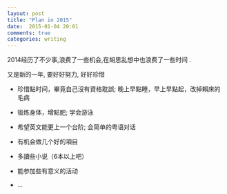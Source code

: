```yaml
---
layout: post
title: "Plan in 2015"
date:  2015-01-04 20:01
comments: true
categories: writing
---
```

2014经历了不少事,浪费了一些机会,在胡思乱想中也浪费了一些时间 .

又是新的一年, 要好好努力, 好好珍惜

*  珍惜點时间，畢竟自己沒有資格耽誤; 晚上早點睡，早上早點起，改掉賴床的毛病

*  锻炼身体，增點肥; 学会游泳 

*  希望英文能更上一个台阶; 会简单的粤语对话

*  有机会做几个好的項目

*  多讀些小说（6本以上吧）

*  能参加些有意义的活动

*  ...

